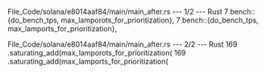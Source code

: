 File_Code/solana/e8014aaf84/main/main_after.rs --- 1/2 --- Rust
7         bench::{do_bench_tps, max_lamporots_for_prioritization},                                                                                           7         bench::{do_bench_tps, max_lamports_for_prioritization},

File_Code/solana/e8014aaf84/main/main_after.rs --- 2/2 --- Rust
169             .saturating_add(max_lamporots_for_prioritization(                                                                                            169             .saturating_add(max_lamports_for_prioritization(

